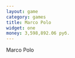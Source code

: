 ```yaml
---
layout: game
category: games
title: Marco Polo
widget: one
money: 3,598,892.06 руб.
---
```


Marco Polo
